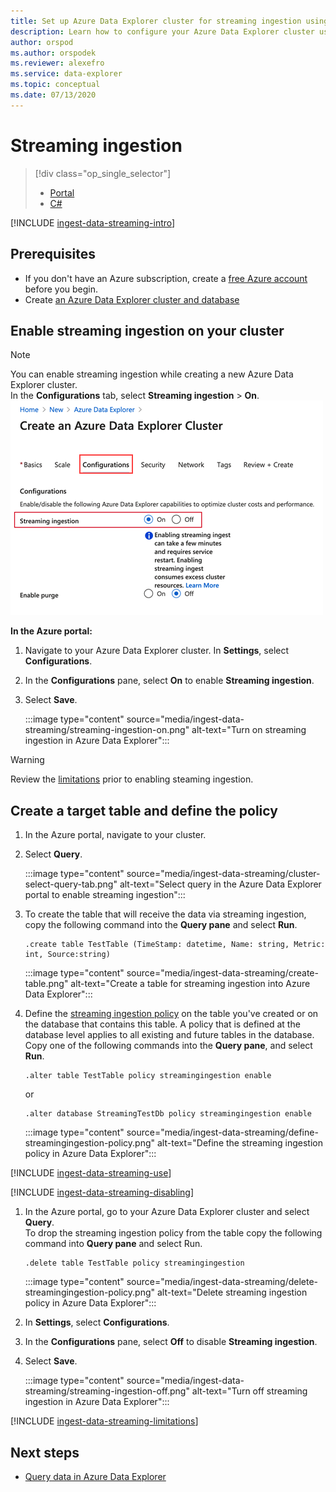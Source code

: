 ```yaml
---
title: Set up Azure Data Explorer cluster for streaming ingestion using Azure portal
description: Learn how to configure your Azure Data Explorer cluster using Azure portal and start loading data with streaming ingestion.
author: orspod
ms.author: orspodek
ms.reviewer: alexefro
ms.service: data-explorer
ms.topic: conceptual
ms.date: 07/13/2020
---
```


# Streaming ingestion

> [!div class="op_single_selector"]
> * [Portal](ingest-data-streaming.md)
> * [C#](ingest-data-streaming-csharp.md)

[!INCLUDE [ingest-data-streaming-intro](includes/ingest-data-streaming-intro.md)]

## Prerequisites

* If you don't have an Azure subscription, create a [free Azure account](https://azure.microsoft.com/free/) before you begin.
* Create [an Azure Data Explorer cluster and database](create-cluster-database-portal.md)

## Enable streaming ingestion on your cluster

> [!NOTE]
> You can enable streaming ingestion while creating a new Azure Data Explorer cluster. <br>
> In the **Configurations** tab, select **Streaming ingestion** > **On**.
> ![streaming ingestion enable](media/ingest-data-streaming/cluster-creation-enable-streaming.png)

**In the Azure portal:**

1. Navigate to your Azure Data Explorer cluster. In **Settings**, select **Configurations**. 
1. In the **Configurations** pane, select **On** to enable **Streaming ingestion**.
1. Select **Save**.

    :::image type="content" source="media/ingest-data-streaming/streaming-ingestion-on.png" alt-text="Turn on streaming ingestion in Azure Data Explorer":::

> [!WARNING]
> Review the [limitations](#limitations) prior to enabling steaming ingestion.

## Create a target table and define the policy

1. In the Azure portal, navigate to your cluster.
1. Select **Query**.

    :::image type="content" source="media/ingest-data-streaming/cluster-select-query-tab.png" alt-text="Select query in the Azure Data Explorer portal to enable streaming ingestion":::

1. To create the table that will receive the data via streaming ingestion, copy the following command into the **Query pane** and select **Run**.

    ```Kusto
    .create table TestTable (TimeStamp: datetime, Name: string, Metric: int, Source:string)
    ```

    :::image type="content" source="media/ingest-data-streaming/create-table.png" alt-text="Create a table for streaming ingestion into Azure Data Explorer":::

1. Define the [streaming ingestion policy](kusto/management/streamingingestionpolicy.md) on the table you've created or on the database that contains this table. A policy that is defined at the database level applies to all existing and future tables in the database. Copy one of the following commands into the **Query pane**, and select **Run**.

    ```kusto
    .alter table TestTable policy streamingingestion enable
    ```

    or

    ```kusto
    .alter database StreamingTestDb policy streamingingestion enable
    ```

    :::image type="content" source="media/ingest-data-streaming/define-streamingingestion-policy.png" alt-text="Define the streaming ingestion policy in Azure Data Explorer":::

[!INCLUDE [ingest-data-streaming-use](includes/ingest-data-streaming-ingest.md)]

[!INCLUDE [ingest-data-streaming-disabling](includes/ingest-data-streaming-disabling.md)]

1. In the Azure portal, go to your Azure Data Explorer cluster and select **Query**. <br>
To drop the streaming ingestion policy from the table copy the following command into **Query pane** and select Run.

    ```Kusto
    .delete table TestTable policy streamingingestion 
    ```

    :::image type="content" source="media/ingest-data-streaming/delete-streamingingestion-policy.png" alt-text="Delete streaming ingestion policy in Azure Data Explorer":::

1. In **Settings**, select **Configurations**.
1. In the **Configurations** pane, select **Off** to disable **Streaming ingestion**.
1. Select **Save**.

    :::image type="content" source="media/ingest-data-streaming/streaming-ingestion-off.png" alt-text="Turn off streaming ingestion in Azure Data Explorer":::

[!INCLUDE [ingest-data-streaming-limitations](includes/ingest-data-streaming-limitations.md)]

## Next steps

* [Query data in Azure Data Explorer](web-query-data.md)
